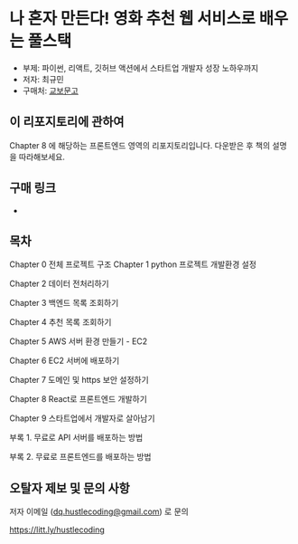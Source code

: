 # 나 혼자 만든다! 영화 추천 웹 서비스로 배우는 풀스택

- 부제: 파이썬, 리액트, 깃허브 액션에서 스타트업 개발자 성장 노하우까지
- 저자: 최규민
- 구매처: [교보문고](https://product.kyobobook.co.kr/detail/S000200398450)

## 이 리포지토리에 관하여

Chapter 8 에 해당하는 프론트엔드 영역의 리포지토리입니다.
다운받은 후 책의 설명을 따라해보세요.

## 구매 링크

-

## 목차

Chapter 0 전체 프로젝트 구조
Chapter 1 python 프로젝트 개발환경 설정

Chapter 2 데이터 전처리하기

Chapter 3 백엔드 목록 조회하기

Chapter 4 추천 목록 조회하기

Chapter 5 AWS 서버 환경 만들기 - EC2

Chapter 6 EC2 서버에 배포하기

Chapter 7 도메인 및 https 보안 설정하기

Chapter 8 React로 프론트엔드 개발하기

Chapter 9 스타트업에서 개발자로 살아남기

부록 1. 무료로 API 서버를 배포하는 방법

부록 2. 무료로 프론트엔드를 배포하는 방법

## 오탈자 제보 및 문의 사항

저자 이메일 (dq.hustlecoding@gmail.com) 로 문의

https://litt.ly/hustlecoding
